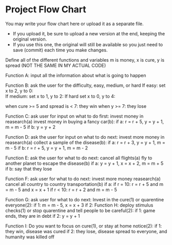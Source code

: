 # Project Flow Chart

You may write your flow chart here or upload it as a separate file. 
* If you upload it, be sure to upload a new version at the end, keeping the original version.
* If you use this one, the original will still be available so you just need to save (commit) each time you make changes.

Define all of the different functions and variables
m is money, x is cure, y is spread (NOT THE SAME IN MY ACTUAL CODE)

Function A: input all the information about what is going to happen

Function B: ask the user for the difficulty, easy, medium, or hard
If easy: set x to 2, y to 0:                
If medium: set x to 1, y to 2:
If hard set x to 0, y to 4: 

when cure >= 5 and spread is < 7: they win
when y >= 7: they lose


Function C: ask user for input on what to do first: invest money in reasearch(a) invest money in buying a fancy car(b):
if a: r = r + 5, y = y + 1, m = m - 5 
if b: y = y + 2 

Function D: ask the user for input on what to do next: invest more money in reasearch(a) collect a sample of the disease(b):
if a: r = r + 3, y = y + 1, m = m - 5
if b: r = r + 5, y = y + 1, m = m - 2 

Function E: ask the user for what to do next: cancel all flights(a) fly to another planet to escape the disease(b)
if a: y = y + 1, x = x + 2, m = m + 5
if b: say that they lose

Function F: ask user for what to do next: invest more money reasearch(a) cancel all country to country transportation(b) 
if a: if r = 10: r = r + 5 and m = m - 5 and x = x + 1 if r < 10: r = r + 2 and m = m - 5

Function G: ask user for what to do next: Invest in the cure(1) or quarentine everyone(2):
if 1: m = m - 5, x = x + 3
if 2: Function H: deploy stimulus checks(1) or stop quarentine and tell people to be careful(2):
          if 1: game ends, they are in debt
          if 2: y = y + 1
          
Function I: Do you want to focus on cure(1), or stay at home notice(2):
if 1: they win, disease was cured
if 2: they lose, disease spread to everyone, and humanity was killed off

  






                                               
    
